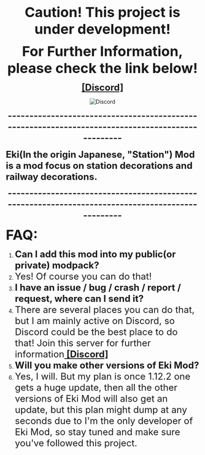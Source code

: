<p style="text-align: center;"><span style="font-size: 36px;"><strong>Caution! This project is under development!</strong></span></p>
<p style="text-align: center;"><span style="font-size: 36px;"><strong>For Further Information, please check the link below!</strong></span></p>
<p style="text-align: center;"><span style="font-size: 24px;"><strong><a href="https://discord.gg/8K2rUgE"><b>[Discord]</b></a></strong></span></p>
<p style="text-align: center;"><img src="https://img.shields.io/discord/475654902610395146?label=Frontier%20Union&amp;logo=discord&amp;style=plastic" alt="Discord" /></p>
<p style="text-align: center;"><span style="font-size: 24px;"><strong>-------------------------------------------------------------------------------------------------</strong></span></p>
<p style="text-align: left;"><span style="font-size: 24px;"><strong>Eki(In the origin Japanese, "Station") Mod is a mod focus on station decorations and railway decorations.&nbsp;</strong></span></p>
<p style="text-align: center;"><span style="font-size: 24px;"><strong>-------------------------------------------------------------------------------------------------</strong></span></p>
<p style="text-align: left;"><span style="font-size: 36px;"><strong>FAQ:</strong></span></p>
<ol>
<li><span style="font-size: 24px;"><strong>Can I add this mod into my public(or private) modpack?</strong></span></li>
<li><span style="font-size: 24px;">Yes! Of course you can do that!</span></li>
<li><span style="font-size: 24px;"><strong>I have an issue / bug / crash / report / request, where can&nbsp;I send it?</strong></span></li>
<li><span style="font-size: 24px;">There are several places you can do that, but I am mainly active on Discord, so Discord could be the best place to do that! Join this server for further information<a href="https://discord.gg/8K2rUgE"><strong> [Discord]</strong></a></span></li>
<li><span style="font-size: 24px;"><strong>Will you make other versions of Eki Mod?</strong></span></li>
<li><span style="font-size: 24px;">Yes, I will. But my plan is once 1.12.2 one gets a huge update, then all the other versions of Eki Mod will also get an update, but this plan might dump at any seconds due to I'm the only developer of Eki Mod, so stay tuned and make sure you've followed this project.</span></li>
</ol>
